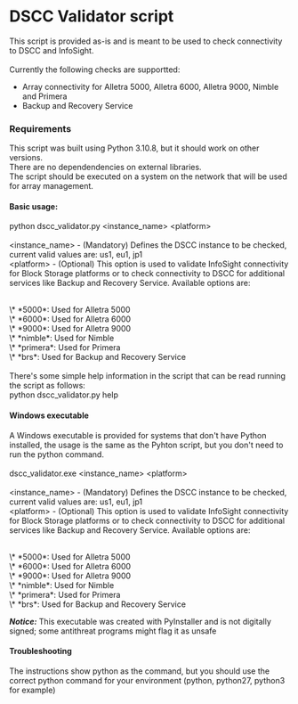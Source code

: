 # DSCC Validator script

This script is provided as-is and is meant to be used to check connectivity to DSCC and InfoSight. <br>
<br>
Currently the following checks are supportted: <br>
- Array connectivity for Alletra 5000, Alletra 6000, Alletra 9000, Nimble and Primera
- Backup and Recovery Service

### Requirements
This script was built using Python 3.10.8, but it should work on other versions. <br>
There are no dependendencies on external libraries. <br>
The script should be executed on a system on the network that will be used for array management. 

#### Basic usage:  
python dscc_validator.py \<instance_name\> \<platform\> <br>
<br>
\<instance_name\> - (Mandatory) Defines the DSCC instance to be checked, current valid values are: us1, eu1, jp1 <br>
\<platform\> - (Optional) This option is used to validate InfoSight connectivity for Block Storage platforms or to check connectivity to DSCC for additional services like Backup and Recovery Service. Available options are: <br>  

<br>
\* *5000*: Used for Alletra 5000 <br>
\* *6000*: Used for Alletra 6000 <br>
\* *9000*: Used for Alletra 9000 <br>
\* *nimble*: Used for Nimble <br>
\* *primera*: Used for Primera <br>
\* *brs*: Used for Backup and Recovery Service <br>
<br>
There's some simple help information in the script that can be read running the script as follows: <br>
python dscc_validator.py help

#### Windows executable
A Windows executable is provided for systems that don't have Python installed, the usage is the same as the Pyhton script, but you don't need to run the python command. <br>
<br>
dscc_validator.exe \<instance_name\> \<platform\> <br>
<br>
\<instance_name\> - (Mandatory) Defines the DSCC instance to be checked, current valid values are: us1, eu1, jp1 <br>
\<platform\> - (Optional) This option is used to validate InfoSight connectivity for Block Storage platforms or to check connectivity to DSCC for additional services like Backup and Recovery Service. Available options are: <br>  

<br>
\* *5000*: Used for Alletra 5000 <br>
\* *6000*: Used for Alletra 6000 <br>
\* *9000*: Used for Alletra 9000 <br>
\* *nimble*: Used for Nimble <br>
\* *primera*: Used for Primera <br>
\* *brs*: Used for Backup and Recovery Service <br>

***Notice:*** This executable was created with PyInstaller and is not digitally signed; some antithreat programs might flag it as unsafe

#### Troubleshooting
The instructions show python as the command, but you should use the correct python command for your environment (python, python27, python3 for example)

